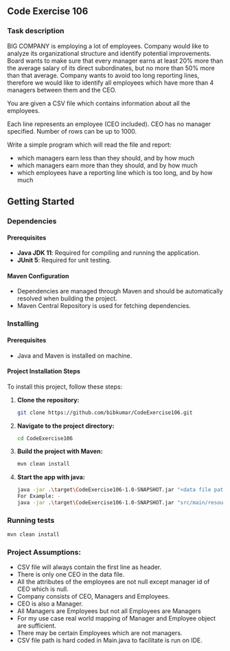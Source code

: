 ## Code Exercise 106

### Task description
BIG COMPANY is employing a lot of employees. Company would like to analyze its organizational
structure and identify potential improvements. Board wants to make sure that every manager earns
at least 20% more than the average salary of its direct subordinates, but no more than 50% more
than that average. Company wants to avoid too long reporting lines, therefore we would like to
identify all employees which have more than 4 managers between them and the CEO.

You are given a CSV file which contains information about all the employees.

Each line represents an employee (CEO included). CEO has no manager specified. Number of rows
can be up to 1000.

Write a simple program which will read the file and report:
- which managers earn less than they should, and by how much
- which managers earn more than they should, and by how much
- which employees have a reporting line which is too long, and by how much

## Getting Started

### Dependencies

#### Prerequisites
- **Java JDK 11**: Required for compiling and running the application.
- **JUnit 5**: Required for unit testing.

#### Maven Configuration
- Dependencies are managed through Maven and should be automatically resolved when building the project.
- Maven Central Repository is used for fetching dependencies.

### Installing

#### Prerequisites
- Java and Maven is installed on machine.

#### Project Installation Steps

To install this project, follow these steps:

1. **Clone the repository:**
    ```bash
   git clone https://github.com/bibkumar/CodeExercise106.git
    ```
2. **Navigate to the project directory:**
    ```bash
   cd CodeExercise106
    ```
3. **Build the project with Maven:**
    ```bash
   mvn clean install
    ```
4. **Start the app with java:**
    ```bash
   java -jar .\target\CodeExercise106-1.0-SNAPSHOT.jar "<data file path>"
   For Example: - 
    java -jar .\target\CodeExercise106-1.0-SNAPSHOT.jar "src/main/resources/data.csv"
    ```

### Running tests
```bash
mvn clean install
```

### Project Assumptions:

- CSV file will always contain the first line as header.
- There is only one CEO in the data file.
- All the attributes of the employees are not null except manager id of CEO which is null.
- Company consists of CEO, Managers and Employees.
- CEO is also a Manager.
- All Managers are Employees but not all Employees are Managers
- For my use case real world mapping of Manager and Employee object are sufficient.
- There may be certain Employees which are not managers.
- CSV file path is hard coded in Main.java to facilitate is run on IDE.